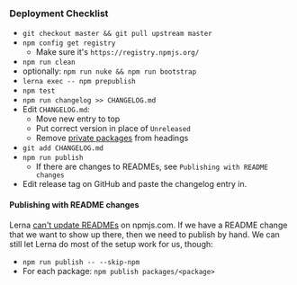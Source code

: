 ### Deployment Checklist

- `git checkout master && git pull upstream master`
- `npm config get registry`
    - Make sure it's `https://registry.npmjs.org/`
- `npm run clean`
- optionally: `npm run nuke && npm run bootstrap`
- `lerna exec -- npm prepublish`
- `npm test`
- `npm run changelog >> CHANGELOG.md`
- Edit `CHANGELOG.md`:
    - Move new entry to top
    - Put correct version in place of `Unreleased`
    - Remove [private packages](https://github.com/lerna/lerna-changelog/issues/15) from headings
- `git add CHANGELOG.md`
- `npm run publish`
    - If there are changes to READMEs, see `Publishing with README changes`
- Edit release tag on GitHub and paste the changelog entry in.

#### Publishing with README changes

Lerna [can't update READMEs](https://github.com/lerna/lerna/issues/64) on
npmjs.com.  If we have a README change that we want to show up there, then we
need to publish by hand.  We can still let Lerna do most of the setup work for
us, though:

- `npm run publish -- --skip-npm`
- For each package: `npm publish packages/<package>`
